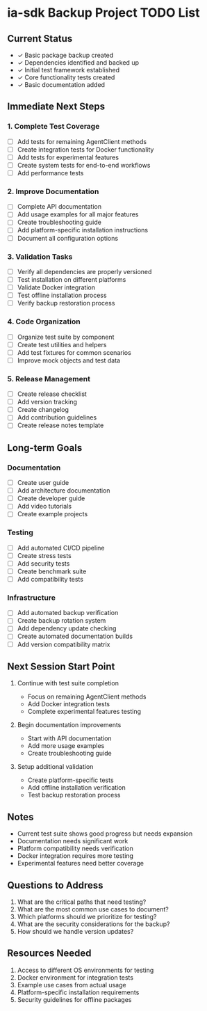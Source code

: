 # ia-sdk Backup Project TODO List

## Current Status
- ✓ Basic package backup created
- ✓ Dependencies identified and backed up
- ✓ Initial test framework established
- ✓ Core functionality tests created
- ✓ Basic documentation added

## Immediate Next Steps

### 1. Complete Test Coverage
- [ ] Add tests for remaining AgentClient methods
- [ ] Create integration tests for Docker functionality
- [ ] Add tests for experimental features
- [ ] Create system tests for end-to-end workflows
- [ ] Add performance tests

### 2. Improve Documentation
- [ ] Complete API documentation
- [ ] Add usage examples for all major features
- [ ] Create troubleshooting guide
- [ ] Add platform-specific installation instructions
- [ ] Document all configuration options

### 3. Validation Tasks
- [ ] Verify all dependencies are properly versioned
- [ ] Test installation on different platforms
- [ ] Validate Docker integration
- [ ] Test offline installation process
- [ ] Verify backup restoration process

### 4. Code Organization
- [ ] Organize test suite by component
- [ ] Create test utilities and helpers
- [ ] Add test fixtures for common scenarios
- [ ] Improve mock objects and test data

### 5. Release Management
- [ ] Create release checklist
- [ ] Add version tracking
- [ ] Create changelog
- [ ] Add contribution guidelines
- [ ] Create release notes template

## Long-term Goals

### Documentation
- [ ] Create user guide
- [ ] Add architecture documentation
- [ ] Create developer guide
- [ ] Add video tutorials
- [ ] Create example projects

### Testing
- [ ] Add automated CI/CD pipeline
- [ ] Create stress tests
- [ ] Add security tests
- [ ] Create benchmark suite
- [ ] Add compatibility tests

### Infrastructure
- [ ] Add automated backup verification
- [ ] Create backup rotation system
- [ ] Add dependency update checking
- [ ] Create automated documentation builds
- [ ] Add version compatibility matrix

## Next Session Start Point
1. Continue with test suite completion
   - Focus on remaining AgentClient methods
   - Add Docker integration tests
   - Complete experimental features testing

2. Begin documentation improvements
   - Start with API documentation
   - Add more usage examples
   - Create troubleshooting guide

3. Setup additional validation
   - Create platform-specific tests
   - Add offline installation verification
   - Test backup restoration process

## Notes
- Current test suite shows good progress but needs expansion
- Documentation needs significant work
- Platform compatibility needs verification
- Docker integration requires more testing
- Experimental features need better coverage

## Questions to Address
1. What are the critical paths that need testing?
2. What are the most common use cases to document?
3. Which platforms should we prioritize for testing?
4. What are the security considerations for the backup?
5. How should we handle version updates?

## Resources Needed
1. Access to different OS environments for testing
2. Docker environment for integration tests
3. Example use cases from actual usage
4. Platform-specific installation requirements
5. Security guidelines for offline packages


